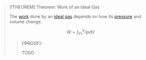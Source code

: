 >[!THEOREM] Theorem: Work of an Ideal Gas
>
>The [work](../../../Mechanics/Energy/Work.md) done by an [ideal gas](Kinetic-Molecular%20Model%20of%20an%20Ideal%20Gas.md) depends on how its [pressure](../../../Mechanics/Fluid%20Mechanics/Pressure%20in%20a%20fluid.md) and volume change.
>
>$$W = \int_{V_1}^{V_2} p \mathop{\mathrm{d}V}$$
>
>>[!PROOF]-
>>
>>TODO
>>
>